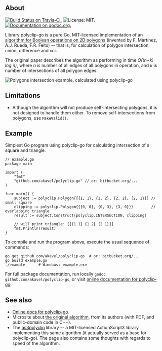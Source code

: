 ## About

[![Build Status on Travis-CI.](https://travis-ci.org/akavel/polyclip-go.svg?branch=master)](https://travis-ci.org/akavel/polyclip-go)
![License: MIT.](https://img.shields.io/badge/license-MIT-orange.svg)
[![Documentation on godoc.org.](https://godoc.org/github.com/akavel/polyclip-go?status.svg)](https://godoc.org/github.com/akavel/polyclip-go)

Library polyclip-go is a pure Go, MIT-licensed implementation of an [algorithm for Boolean operations on 2D polygons][fmartin] (invented by F. Martínez, A.J. Rueda, F.R. Feito) -- that is, for calculation of polygon intersection, union, difference and xor.

The original paper describes the algorithm as performing in time _O((n+k) log n)_, where _n_ is number of all edges of all polygons in operation, and _k_ is number of intersections of all polygon edges.

[fmartin]: http://wwwdi.ujaen.es/~fmartin/bool_op.html

![](http://img684.imageshack.us/img684/5296/drawqk.png 'Polygons intersection example, calculated using polyclip-go')

## Limitations

- Although the algorithm will not produce self-intersecting polygons, it is not designed
  to handle them either. To remove self-intersections from polygons, use `MakeValid()`.

## Example

Simplest Go program using polyclip-go for calculating intersection of a square and triangle:

    // example.go
    package main

    import (
        "fmt"
        "github.com/akavel/polyclip-go" // or: bitbucket.org/...
    )

    func main() {
        subject := polyclip.Polygon{{{1, 1}, {1, 2}, {2, 2}, {2, 1}}} // small square
        clipping := polyclip.Polygon{{{0, 0}, {0, 3}, {3, 0}}}        // overlapping triangle
        result := subject.Construct(polyclip.INTERSECTION, clipping)

        // will print triangle: [[{1 1} {1 2} {2 1}]]
        fmt.Println(result)
    }

To compile and run the program above, execute the usual sequence of commands:

    go get github.com/akavel/polyclip-go  # or: bitbucket.org/...
    go build example.go
    ./example      # Windows: example.exe

For full package documentation, run locally `godoc github.com/akavel/polyclip-go`, or visit [online documentation for polyclip-go][godoc].

[godoc]: http://godoc.org/github.com/akavel/polyclip-go

## See also

- [Online docs for polyclip-go][godoc].
- Microsite about [the original algorithm][fmartin], from its authors (with PDF, and public-domain code in C++).
- The [as3polyclip] library -- a MIT-licensed ActionScript3 library implementing this same algorithm (it actually served as a base for polyclip-go). The page also contains some thoughts with regards to speed of the algorithm.

[as3polyclip]: http://code.google.com/p/as3polyclip/
